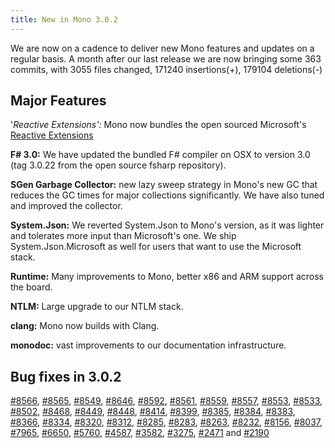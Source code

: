 ```yaml
---
title: New in Mono 3.0.2
---
```


We are now on a cadence to deliver new Mono features and updates on a regular basis. A month after our last release we are now bringing some 363 commits, with 3055 files changed, 171240 insertions(+), 179104 deletions(-)

Major Features
--------------

'*Reactive Extensions':* Mono now bundles the open sourced Microsoft's [Reactive Extensions](http://rx.codeplex.com/)

**F\# 3.0:** We have updated the bundled F\# compiler on OSX to version 3.0 (tag 3.0.22 from the open source fsharp repository).

**SGen Garbage Collector:** new lazy sweep strategy in Mono's new GC that reduces the GC times for major collections significantly. We have also tuned and improved the collector.

**System.Json:** We reverted System.Json to Mono's version, as it was lighter and tolerates more input than Microsoft's one. We ship System.Json.Microsoft as well for users that want to use the Microsoft stack.

**Runtime:** Many improvements to Mono, better x86 and ARM support across the board.

**NTLM:** Large upgrade to our NTLM stack.

**clang:** Mono now builds with Clang.

**monodoc:** vast improvements to our documentation infrastructure.

Bug fixes in 3.0.2
------------------

[\#8566](https://bugzilla.xamarin.com/show_bug.cgi?id=8566), [\#8565](https://bugzilla.xamarin.com/show_bug.cgi?id=8565), [\#8549](https://bugzilla.xamarin.com/show_bug.cgi?id=8549), [\#8646](https://bugzilla.xamarin.com/show_bug.cgi?id=8646), [\#8592](https://bugzilla.xamarin.com/show_bug.cgi?id=8592), [\#8561](https://bugzilla.xamarin.com/show_bug.cgi?id=8561), [\#8559](https://bugzilla.xamarin.com/show_bug.cgi?id=8559), [\#8557](https://bugzilla.xamarin.com/show_bug.cgi?id=8557), [\#8553](https://bugzilla.xamarin.com/show_bug.cgi?id=8553), [\#8533](https://bugzilla.xamarin.com/show_bug.cgi?id=8533), [\#8502](https://bugzilla.xamarin.com/show_bug.cgi?id=8502), [\#8468](https://bugzilla.xamarin.com/show_bug.cgi?id=8468), [\#8449](https://bugzilla.xamarin.com/show_bug.cgi?id=8449), [\#8448](https://bugzilla.xamarin.com/show_bug.cgi?id=8448), [\#8414](https://bugzilla.xamarin.com/show_bug.cgi?id=8414), [\#8399](https://bugzilla.xamarin.com/show_bug.cgi?id=8399), [\#8385](https://bugzilla.xamarin.com/show_bug.cgi?id=8385), [\#8384](https://bugzilla.xamarin.com/show_bug.cgi?id=8384), [\#8383](https://bugzilla.xamarin.com/show_bug.cgi?id=8383), [\#8366](https://bugzilla.xamarin.com/show_bug.cgi?id=8366), [\#8334](https://bugzilla.xamarin.com/show_bug.cgi?id=8334), [\#8320](https://bugzilla.xamarin.com/show_bug.cgi?id=8320), [\#8312](https://bugzilla.xamarin.com/show_bug.cgi?id=8312), [\#8285](https://bugzilla.xamarin.com/show_bug.cgi?id=8285), [\#8283](https://bugzilla.xamarin.com/show_bug.cgi?id=8283), [\#8263](https://bugzilla.xamarin.com/show_bug.cgi?id=8263), [\#8232](https://bugzilla.xamarin.com/show_bug.cgi?id=8232), [\#8156](https://bugzilla.xamarin.com/show_bug.cgi?id=8156), [\#8037](https://bugzilla.xamarin.com/show_bug.cgi?id=8037), [\#7965](https://bugzilla.xamarin.com/show_bug.cgi?id=7965), [\#6650](https://bugzilla.xamarin.com/show_bug.cgi?id=6650), [\#5760](https://bugzilla.xamarin.com/show_bug.cgi?id=5760), [\#4587](https://bugzilla.xamarin.com/show_bug.cgi?id=4587), [\#3582](https://bugzilla.xamarin.com/show_bug.cgi?id=3582), [\#3275](https://bugzilla.xamarin.com/show_bug.cgi?id=3275), [\#2471](https://bugzilla.xamarin.com/show_bug.cgi?id=2471) and [\#2190](https://bugzilla.xamarin.com/show_bug.cgi?id=2190)

